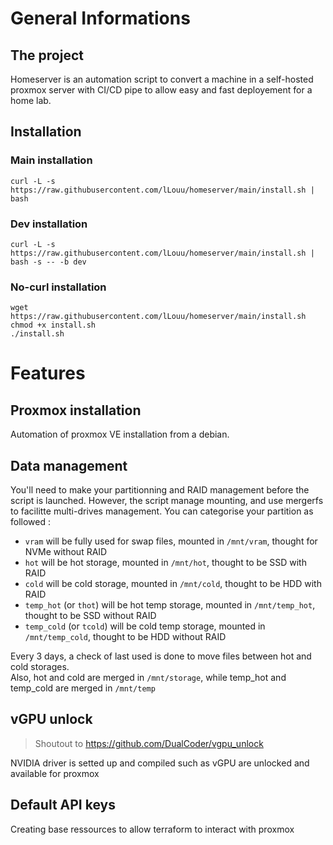 # General Informations

## The project
Homeserver is an automation script to convert a machine in a self-hosted proxmox server with CI/CD pipe to allow easy and fast deployement for a home lab.

## Installation

### Main installation
```
curl -L -s https://raw.githubusercontent.com/lLouu/homeserver/main/install.sh | bash
```
### Dev installation
```
curl -L -s https://raw.githubusercontent.com/lLouu/homeserver/main/install.sh | bash -s -- -b dev
```
### No-curl installation
```
wget https://raw.githubusercontent.com/lLouu/homeserver/main/install.sh
chmod +x install.sh
./install.sh
```

# Features
## Proxmox installation
Automation of proxmox VE installation from a debian.

## Data management
You'll need to make your partitionning and RAID management before the script is launched. However, the script manage mounting, and use mergerfs to facilitte multi-drives management. You can categorise your partition as followed :
- `vram` will be fully used for swap files, mounted in `/mnt/vram`, thought for NVMe without RAID
- `hot` will be hot storage, mounted in `/mnt/hot`, thought to be SSD with RAID
- `cold` will be cold storage, mounted in `/mnt/cold`, thought to be HDD with RAID
- `temp_hot` (or `thot`) will be hot temp storage, mounted in `/mnt/temp_hot`, thought to be SSD without RAID
- `temp_cold` (or `tcold`) will be cold temp storage, mounted in `/mnt/temp_cold`, thought to be HDD without RAID

Every 3 days, a check of last used is done to move files between hot and cold storages.<br>
Also, hot and cold are merged in `/mnt/storage`, while temp_hot and temp_cold are merged in `/mnt/temp`

## vGPU unlock
> Shoutout to https://github.com/DualCoder/vgpu_unlock

NVIDIA driver is setted up and compiled such as vGPU are unlocked and available for proxmox

## Default API keys
Creating base ressources to allow terraform to interact with proxmox
